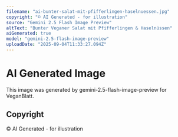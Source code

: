 ```yaml
---
filename: "ai-bunter-salat-mit-pfifferlingen-haselnuessen.jpg"
copyright: "© AI Generated - for illustration"
source: "Gemini 2.5 Flash Image Preview"
altText: "Bunter Veganer Salat mit Pfifferlingen & Haselnüssen"
aiGenerated: true
model: "gemini-2.5-flash-image-preview"
uploadDate: "2025-09-04T11:33:27.094Z"
---
```


# AI Generated Image

This image was generated by gemini-2.5-flash-image-preview for VeganBlatt.

## Copyright
© AI Generated - for illustration
